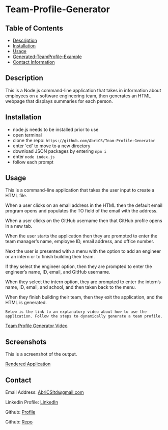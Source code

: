 # Team-Profile-Generator

## Table of Contents

- [Description](#description)
- [Installation](#installation)
- [Usage](#usage)
- [Generated-TeamProfile-Example](#screenshots)
- [Contact Information](#contact)

## Description

This is a Node.js command-line application that takes in information about employees on a software engineering team, then generates an HTML webpage that displays summaries for each person.

## Installation

- node.js needs to be installed prior to use
- open terminal
- clone the repo: `https://github.com/AbriCS/Team-Profile-Generator`
- enter 'cd' to move to a new directory
- download JSON packages by entering `npm i`
- enter `node index.js`
- follow each prompt

## Usage

This is a command-line application that takes the user input to create a HTML file. 

When a user clicks on an email address in the HTML then the default email program opens and populates the TO field of the email with the address. 

When a user clicks on the GitHub username then that GitHub profile opens in a new tab. 

When the user starts the application then they are prompted to enter the team manager’s name, employee ID, email address, and office number.

Next the user is presented with a menu with the option to add an engineer or an intern or to finish building their team. 

If they select the engineer option, then they are prompted to enter the engineer’s name, ID, email, and GitHub username.

When they select the intern option, they are prompted to enter the intern’s name, ID, email, and school, and then taken back to the menu.

When they finish building their team, then they exit the application, and the HTML is generated.

```
Below is the link to an explanatory video about how to use the application. Follow the steps to dynamically generate a team profile.
```

[Team Profile Generator Video](https://drive.google.com/file/d/1GivryJkbQ5tEpyuHlpaZY3WYOlvjQVv3/view?usp=sharing)


## Screenshots

This is a screenshot of the output.

[Rendered Application](./assets/html-render.png)


## Contact

Email Address: AbriCSltd@gmail.com

Linkedin Profile: [LinkedIn](https://www.linkedin.com/in/iteration50/)

Github: [Profile](https://github.com/Abrics)

Github: [Repo](https://github.com/Abrics/Team-Profile-Generator)